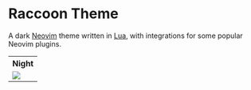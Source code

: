 # Raccoon Theme

A dark [Neovim](https://github.com/neovim/neovim) theme written in
[Lua](https://www.lua.org), with integrations for some popular Neovim plugins.

<table width="100%">
  <tr>
    <th>Night</th>
  </tr>
  <tr>
    <td width="100%">
      <img src="[https://github.com/bwlee13/raccoon.nvim/raccoon-theme.png](https://github.com/bwlee13/raccoon.nvim/blob/main/raccoon-theme.png)" />
    </td>
  </tr>
</table>
